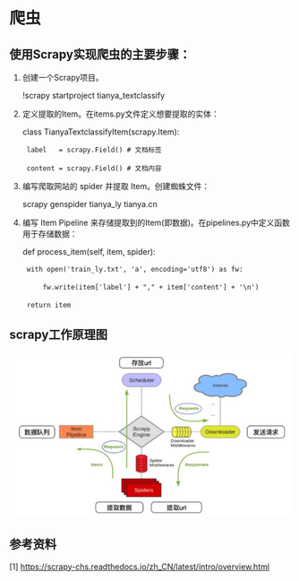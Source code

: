 # 爬虫

## 使用Scrapy实现爬虫的主要步骤：

1. 创建一个Scrapy项目。

    !scrapy startproject tianya_textclassify
    
2. 定义提取的Item。在items.py文件定义想要提取的实体：

    class TianyaTextclassifyItem(scrapy.Item):
    
        label   = scrapy.Field() # 文档标签
        
        content = scrapy.Field() # 文档内容
        
3. 编写爬取网站的 spider 并提取 Item。创建蜘蛛文件：

    scrapy genspider tianya_ly tianya.cn
   
4. 编写 Item Pipeline 来存储提取到的Item(即数据)。在pipelines.py中定义函数用于存储数据：

    def process_item(self, item, spider):
    
        with open('train_ly.txt', 'a', encoding='utf8') as fw:
        
            fw.write(item['label'] + "," + item['content'] + '\n')
            
        return item

## scrapy工作原理图
![image](https://github.com/xuewengeophysics/xwStudyNLP/blob/master/scrapy/images/%E7%88%AC%E8%99%AB.jpg)

## 参考资料
[1] https://scrapy-chs.readthedocs.io/zh_CN/latest/intro/overview.html
